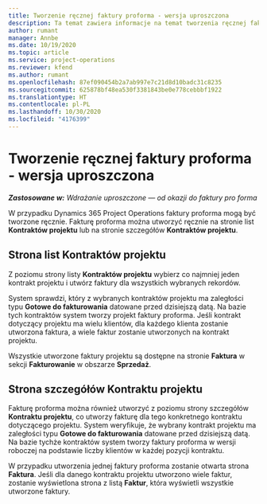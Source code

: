 ```yaml
---
title: Tworzenie ręcznej faktury proforma - wersja uproszczona
description: Ta temat zawiera informacje na temat tworzenia ręcznej faktury proforma w Project Operations.
author: rumant
manager: Annbe
ms.date: 10/19/2020
ms.topic: article
ms.service: project-operations
ms.reviewer: kfend
ms.author: rumant
ms.openlocfilehash: 87ef090454b2a7ab997e7c21d8d10badc31c8235
ms.sourcegitcommit: 625878bf48ea530f3381843be0e778cebbbf1922
ms.translationtype: HT
ms.contentlocale: pl-PL
ms.lasthandoff: 10/30/2020
ms.locfileid: "4176399"
---
```

# <a name="create-a-manual-proforma-invoice---lite"></a>Tworzenie ręcznej faktury proforma - wersja uproszczona

_**Zastosowane w:** Wdrażanie uproszczone — od okazji do faktury pro forma_

W przypadku Dynamics 365 Project Operations faktury proforma mogą być tworzone ręcznie. Fakturę proforma można utworzyć ręcznie na stronie list **Kontraktów projektu** lub na stronie szczegółów **Kontraktów projektu**.

##  <a name="project-contracts-list-page"></a>Strona list Kontraktów projektu

Z poziomu strony listy **Kontraktów projektu** wybierz co najmniej jeden kontrakt projektu i utwórz faktury dla wszystkich wybranych rekordów.

System sprawdzi, który z wybranych kontraktów projektu ma zaległości typu **Gotowe do fakturowania** datowane przed dzisiejszą datą. Na bazie tych kontraktów system tworzy projekt faktury proforma. Jeśli kontrakt dotyczący projektu ma wielu klientów, dla każdego klienta zostanie utworzona faktura, a wiele faktur zostanie utworzonych na kontrakt projektu.

Wszystkie utworzone faktury projektu są dostępne na stronie **Faktura** w sekcji **Fakturowanie** w obszarze **Sprzedaż**.

## <a name="project-contract-details-page"></a>Strona szczegółów Kontraktu projektu

Fakturę proforma można również utworzyć z poziomu strony szczegółów **Kontraktu projektu**, co utworzy fakturę dla tego konkretnego kontraktu dotyczącego projektu. System weryfikuje, że wybrany kontrakt projektu ma zaległości typu **Gotowe do fakturowania** datowane przed dzisiejszą datą. Na bazie tychże kontraktów system tworzy faktury proforma w wersji roboczej na podstawie liczby klientów w każdej pozycji kontraktu.

W przypadku utworzenia jednej faktury proforma zostanie otwarta strona **Faktura**. Jeśli dla danego kontraktu projektu utworzono wiele faktur, zostanie wyświetlona strona z listą **Faktur**, która wyświetli wszystkie utworzone faktury.
